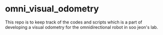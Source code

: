 omni_visual_odometry
================
This repo is to keep track of the codes and scripts which is a part of developing a visual odometry for the omnidirectional robot in soo jeon's lab.
